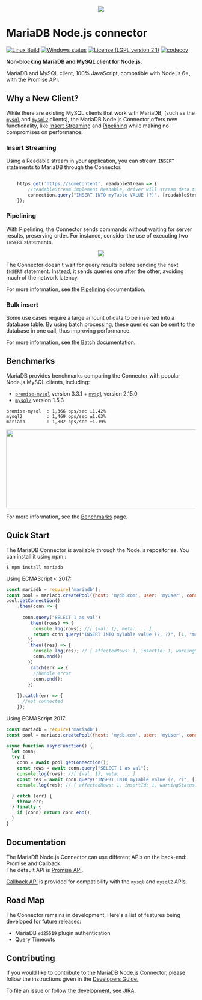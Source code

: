 <p align="center">
  <a href="http://mariadb.com/">
    <img src="https://mariadb.com/kb/static/images/logo-2018-black.png">
  </a>
</p>

# MariaDB Node.js connector

[![Linux Build](https://travis-ci.org/MariaDB/mariadb-connector-nodejs.svg?branch=master)](https://travis-ci.org/MariaDB/mariadb-connector-nodejs)
[![Windows status](https://ci.appveyor.com/api/projects/status/bcg7yy4iy9viq08t/branch/master?svg=true)](https://ci.appveyor.com/project/rusher/mariadb-connector-nodejs)
[![License (LGPL version 2.1)](https://img.shields.io/badge/license-GNU%20LGPL%20version%202.1-green.svg?style=flat-square)](http://opensource.org/licenses/LGPL-2.1)
[![codecov](https://codecov.io/gh/MariaDB/mariadb-connector-nodejs/branch/master/graph/badge.svg)](https://codecov.io/gh/MariaDB/mariadb-connector-nodejs)

**Non-blocking MariaDB and MySQL client for Node.js.**

MariaDB and MySQL client, 100% JavaScript, compatible with Node.js 6+, with the Promise API.

## Why a New Client?

While there are existing MySQL clients that work with MariaDB, (such as the [`mysql`](https://www.npmjs.com/package/mysql) and [`mysql2`](https://www.npmjs.com/package/mysql2) clients), the MariaDB Node.js Connector offers new functionality, like [Insert Streaming](#insert-streaming) and [Pipelining](#pipelining) while making no compromises on performance.

### Insert Streaming 

Using a Readable stream in your application, you can stream `INSERT` statements to MariaDB through the Connector.

```javascript
    
    https.get('https://someContent', readableStream => {
        //readableStream implement Readable, driver will stream data to database 
        connection.query("INSERT INTO myTable VALUE (?)", [readableStream]);
    });
```
 
### Pipelining

With Pipelining, the Connector sends commands without waiting for server results, preserving order.  For instance, consider the use of executing two `INSERT`  statements.

<p align="center">
    <img src="./documentation/misc/pip.png">
</p>

The Connector doesn't wait for query results before sending the next `INSERT` statement. Instead, it sends queries one after the other, avoiding much of the network latency.

For more information, see the [Pipelining](/documentation/pipelining.md) documentation.
 
### Bulk insert

Some use cases require a large amount of data to be inserted into a database table. By using batch processing, these queries can be sent to the database in one call, thus improving performance.

For more information, see the [Batch](/documentation/batch.md) documentation.


## Benchmarks

MariaDB provides benchmarks comparing the Connector with popular Node.js MySQL clients, including: 

* [`promise-mysql`](https://www.npmjs.com/package/promise-mysql) version 3.3.1 + [`mysql`](https://www.npmjs.com/package/mysql) version 2.15.0 
* [`mysql2`](https://www.npmjs.com/package/mysql2) version 1.5.3

```
promise-mysql  : 1,366 ops/sec ±1.42%
mysql2         : 1,469 ops/sec ±1.63%
mariadb        : 1,802 ops/sec ±1.19%
```

<img src="./documentation/misc/bench.png" width="559" height="209"/>

For more information, see the [Benchmarks](/documentation/benchmarks.md) page.

## Quick Start

The MariaDB Connector is available through the Node.js repositories.  You can install it using npm :

```
$ npm install mariadb
```

Using ECMAScript < 2017:

```js
const mariadb = require('mariadb');
const pool = mariadb.createPool({host: 'mydb.com', user: 'myUser', connectionLimit: 5});
pool.getConnection()
    .then(conn => {
    
      conn.query("SELECT 1 as val")
        .then((rows) => {
          console.log(rows); //[ {val: 1}, meta: ... ]
          return conn.query("INSERT INTO myTable value (?, ?)", [1, "mariadb"]);
        })
        .then((res) => {
          console.log(res); // { affectedRows: 1, insertId: 1, warningStatus: 0 }
          conn.end();
        })
        .catch(err => {
          //handle error
          conn.end();
        })
        
    }).catch(err => {
      //not connected
    });
```

Using ECMAScript 2017:

```js
const mariadb = require('mariadb');
const pool = mariadb.createPool({host: 'mydb.com', user: 'myUser', connectionLimit: 5});

async function asyncFunction() {
  let conn;
  try {
	conn = await pool.getConnection();
	const rows = await conn.query("SELECT 1 as val");
	console.log(rows); //[ {val: 1}, meta: ... ]
	const res = await conn.query("INSERT INTO myTable value (?, ?)", [1, "mariadb"]);
	console.log(res); // { affectedRows: 1, insertId: 1, warningStatus: 0 }

  } catch (err) {
	throw err;
  } finally {
	if (conn) return conn.end();
  }
}
```

## Documentation

The MariaDB Node.js Connector can use different APIs on the back-end: Promise and Callback.  
The default API is [Promise API](https://github.com/MariaDB/mariadb-connector-nodejs/blob/master/documentation/promise-api.md).  

[Callback API](https://github.com/MariaDB/mariadb-connector-nodejs/blob/master/documentation/callback-api.md) is provided for compatibility with the `mysql` and `mysql2` APIs.
  
## Road Map 

The Connector remains in development.  Here's a list of features being developed for future releases:

* MariaDB `ed25519` plugin authentication
* Query Timeouts


## Contributing 

If you would like to contribute to the MariaDB Node.js Connector, please follow the instructions given in the [Developers Guide.](/documentation/developers-guide.md)

To file an issue or follow the development, see [JIRA](https://jira.mariadb.org/projects/CONJS/issues/).


